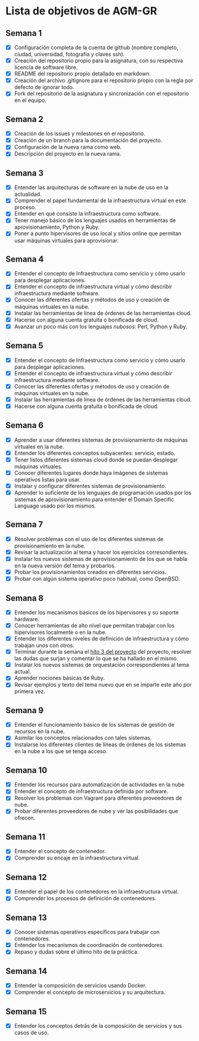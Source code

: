 Lista de objetivos de AGM-GR
============================

## Semana 1

- [x] Configuración completa de la cuenta de github (nombre completo, ciudad, universidad, fotografía y claves ssh).
- [x] Creación del repositorio propio para la asignatura, con su respectiva licencia de software libre.
- [x] README del repositorio propio detallado en markdown.
- [x] Creación del archivo .gitignore para el repositorio propio con la regla por defecto de ignorar todo.
- [x] Fork del repositorio de la asignatura y sincronización con el repositorio en el equipo.

## Semana 2

- [x] Creación de los issues y milestones en el repositorio.
- [x] Creación de un branch para la documentación del proyecto.
- [x] Configuración de la nueva rama como web.
- [x] Descripción del proyecto en la nueva rama.

## Semana 3

- [x] Entender las arquitecturas de software en la nube de uso en la actualidad.
- [x] Comprender el papel fundamental de la infraestructura virtual en este proceso.
- [x] Entender en qué consiste la infraestructura como software.
- [x] Tener manejo básico de los lenguajes usados en herramientas de aprovisionamiento, Python y Ruby.
- [x] Poner a punto hipervisores de uso local y sitios online que permitan usar máquinas virtuales para aprovisionar.

## Semana 4

- [x] Entender el concepto de Infraestructura como servicio y cómo usarlo para desplegar aplicaciones.
- [x] Entender el concepto de infraestructura virtual y cómo describir infraestructura mediante software.
- [x] Conocer las diferentes ofertas y métodos de uso y creación de máquinas virtuales en la nube.
- [x] Instalar las herramientas de línea de órdenes de las herramientas cloud.
- [x] Hacerse con alguna cuenta gratuita o bonificada de cloud.
- [x] Avanzar un poco más con los lenguajes *nubosos*: Perl, Python y Ruby.

## Semana 5

- [x] Entender el concepto de Infraestructura como servicio y cómo usarlo para desplegar aplicaciones.
- [x] Entender el concepto de infraestructura virtual y cómo describir infraestructura mediante software.
- [x] Conocer las diferentes ofertas y métodos de uso y creación de máquinas virtuales en la nube.
- [x] Instalar las herramientas de línea de órdenes de las herramientas cloud.
- [x] Hacerse con alguna cuenta gratuita o bonificada de cloud.

## Semana 6

- [x] Aprender a usar diferentes sistemas de provisionamiento de máquinas virtuales en la nube.
- [x] Entender los diferentes conceptos subyacentes: servicio, estado.
- [x] Tener listos diferentes sistemas cloud donde se puedan desplegar máquinas virtuales.
- [x] Conocer diferentes lugares donde haya imágenes de sistemas operativos listas para usar.
- [x] Instalar y configurar diferentes sistemas de provisionamiento.
- [x] Aprender lo suficiente de los lenguajes de programación usados por los sistemas de aprovisionamiento para entender el Domain Specific Language usado por los mismos.

## Semana 7

- [x] Resolver problemas con el uso de los diferentes sistemas de provisionamiento en la nube.
- [x] Revisar la actualización al tema y hacer los ejercicios corresondientes.
- [x] Instalar los nuevos sistemas de aprovisionamiento de los que se habla en la nueva versión del tema y probarlos.
- [x] Probar los provisionamientos creados en diferentes servicios.
- [x] Probar con algún sistema operativo poco habitual, como OpenBSD.

## Semana 8

- [x] Entender los mecanismos básicos de los hipervisores y su soporte hardware.
- [x] Conocer herramientas de alto nivel que permitan trabajar con los hipervisores localmente o en la nube.
- [x] Entender los diferentes niveles de definición de infraestructura y cómo trabajan unos con otros.
- [x] Terminar durante la semana el [hito 3 del proyecto](https://jj.github.io/CC/documentos/proyecto/3.IaaS)  del proyecto, resolver las dudas que surjan y comentar lo que se ha hallado en el mismo.
- [x] Instalar los nuevos sistemas de orquestación correspondientes al tema actual.
- [x] Aprender nociones básicas de Ruby.
- [x] Revisar ejemplos y texto del tema nuevo que en se imparte este año por primera vez.

## Semana 9

* [x] Entender el funcionamiento básico de los sistemas de gestión de recursos en la nube.
* [x] Asimilar los conceptos relacionados con tales sistemas.
* [x] Instalarse los diferentes clientes de líneas de órdenes de los sistemas en la nube a los que se tenga acceso.

## Semana 10

* [x] Entender los recursos para automatización de actividades en la nube
* [x] Entender el concepto de infraestructura definida por software.
* [x] Resolver los problemas con Vagrant para diferentes proveedores de nube.
* [x] Probar diferentes proveedores de nube y ver las posibilidades que ofrecen.

## Semana 11

* [x] Entender el concepto de contenedor.
* [x] Comprender su encaje en la infraestructura virtual.

## Semana 12

* [x] Entender el papel de los contenedores en la infraestructura virtual.
* [x] Comprender los procesos de definición de contenedores.

## Semana 13

* [x] Conocer sistemas operativos específicos para trabajar con contenedores.
* [x] Entender los mecanismos de coordinación de contenedores.
* [x] Repaso y dudas sobre el último hito de la práctica.

## Semana 14

* [x] Entender la composición de servicios usando Docker.
* [x] Comprender el concepto de microservicios y su arquitectura.

## Semana 15

* [x] Entender los conceptos detrás de la composición de servicios y sus casos de uso.
